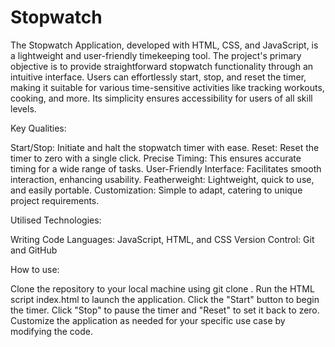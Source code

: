 # Stopwatch
The Stopwatch Application, developed with HTML, CSS, and JavaScript, is a lightweight and user-friendly timekeeping tool. The project's primary objective is to provide straightforward stopwatch functionality through an intuitive interface. Users can effortlessly start, stop, and reset the timer, making it suitable for various time-sensitive activities like tracking workouts, cooking, and more. Its simplicity ensures accessibility for users of all skill levels.

Key Qualities:

Start/Stop: Initiate and halt the stopwatch timer with ease.
Reset: Reset the timer to zero with a single click.
Precise Timing: This ensures accurate timing for a wide range of tasks.
User-Friendly Interface: Facilitates smooth interaction, enhancing usability.
Featherweight: Lightweight, quick to use, and easily portable.
Customization: Simple to adapt, catering to unique project requirements.

Utilised Technologies:

Writing Code Languages: JavaScript, HTML, and CSS
Version Control: Git and GitHub

How to use:

Clone the repository to your local machine using git clone <repository-url>.
Run the HTML script index.html to launch the application.
Click the "Start" button to begin the timer. Click "Stop" to pause the timer and "Reset" to set it back to zero.
Customize the application as needed for your specific use case by modifying the code.
